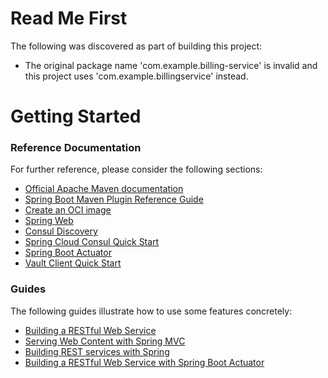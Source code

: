 # Read Me First
The following was discovered as part of building this project:

* The original package name 'com.example.billing-service' is invalid and this project uses 'com.example.billingservice' instead.

# Getting Started

### Reference Documentation
For further reference, please consider the following sections:

* [Official Apache Maven documentation](https://maven.apache.org/guides/index.html)
* [Spring Boot Maven Plugin Reference Guide](https://docs.spring.io/spring-boot/docs/3.2.0/maven-plugin/reference/html/)
* [Create an OCI image](https://docs.spring.io/spring-boot/docs/3.2.0/maven-plugin/reference/html/#build-image)
* [Spring Web](https://docs.spring.io/spring-boot/docs/3.2.0/reference/htmlsingle/index.html#web)
* [Consul Discovery](https://docs.spring.io/spring-cloud-consul/docs/current/reference/html/#spring-cloud-consul-discovery)
* [Spring Cloud Consul Quick Start](https://docs.spring.io/spring-cloud-consul/docs/current/reference/html/#distributed-configuration-usage)
* [Spring Boot Actuator](https://docs.spring.io/spring-boot/docs/3.2.0/reference/htmlsingle/index.html#actuator)
* [Vault Client Quick Start](https://docs.spring.io/spring-cloud-vault/docs/current/reference/html/#client-side-usage)

### Guides
The following guides illustrate how to use some features concretely:

* [Building a RESTful Web Service](https://spring.io/guides/gs/rest-service/)
* [Serving Web Content with Spring MVC](https://spring.io/guides/gs/serving-web-content/)
* [Building REST services with Spring](https://spring.io/guides/tutorials/rest/)
* [Building a RESTful Web Service with Spring Boot Actuator](https://spring.io/guides/gs/actuator-service/)


